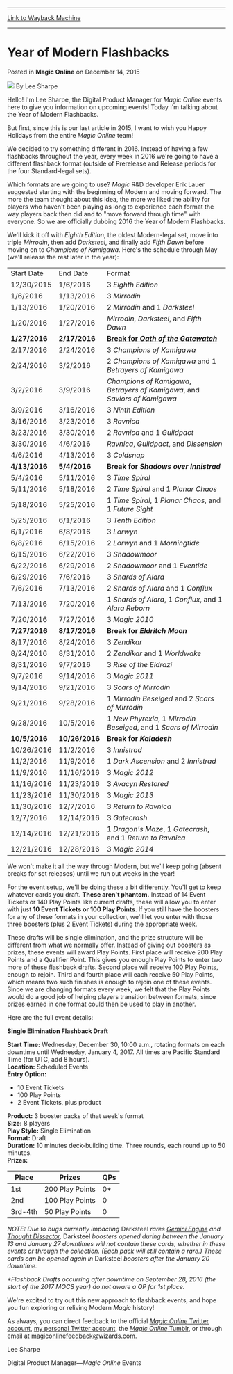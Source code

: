 
---
[Link to Wayback Machine](https://web.archive.org/web/20201108092056/https://magic.wizards.com/en/MTGO/articles/archive/magic-online/year-of-modern-flashbacks-2015-12-14)

[_metadata_:author]:- "Lee Sharpe"
[_metadata_:description]:- "Hello! I'm Lee Sharpe, the Digital Product Manager for Magic Online events here to give you information on upcoming events! Today I'm talking about the Year of Modern Flashbacks. But first, since this is our last article in 2015, I want to wish you Happy Holidays from the entire Magic Online team! We decided to try something different in 2016. Instead of having a few flashbacks throughout the year, every week in 2016 we're going to have a different flashback format (outside of Prerelease and Release periods for the four Standard-legal sets)."
[_metadata_:generator]:- "Drupal 7 (http://drupal.org)"
[_metadata_:node]:- "938931"
[_metadata_:publish_date]:- "2015-12-14"
[_metadata_:source]:- "div-main-content"
[_metadata_:title]:- "Year of Modern Flashbacks"
[_metadata_:wayback_capture_timestamp]:- "2020-11-08 09:20:56"
[_metadata_:wayback_raw_url]:- "https://web.archive.org/web/20201108092056id_/https://magic.wizards.com/en/MTGO/articles/archive/magic-online/year-of-modern-flashbacks-2015-12-14"
[_metadata_:wayback_url]:- "https://magic.wizards.com/en/MTGO/articles/archive/magic-online/year-of-modern-flashbacks-2015-12-14"
---


Year of Modern Flashbacks
=========================



 Posted in **Magic Online**
 on December 14, 2015 






![](https://media.magic.wizards.com/styles/auth_small/public/images/person/lee_author_image_0.jpeg)
By Lee Sharpe











Hello! I'm Lee Sharpe, the Digital Product Manager for *Magic Online* events here to give you information on upcoming events! Today I'm talking about the Year of Modern Flashbacks.


But first, since this is our last article in 2015, I want to wish you Happy Holidays from the entire *Magic Online* team!


We decided to try something different in 2016. Instead of having a few flashbacks throughout the year, every week in 2016 we're going to have a different flashback format (outside of Prerelease and Release periods for the four Standard-legal sets).


Which formats are we going to use? *Magic* R&D developer Erik Lauer suggested starting with the beginning of Modern and moving forward. The more the team thought about this idea, the more we liked the ability for players who haven't been playing as long to experience each format the way players back then did and to "move forward through time" with everyone. So we are officially dubbing 2016 the Year of Modern Flashbacks.


We'll kick it off with *Eighth Edition*, the oldest Modern-legal set, move into triple *Mirrodin*, then add *Darksteel*, and finally add *Fifth Dawn* before moving on to *Champions of Kamigawa*. Here's the schedule through May (we'll release the rest later in the year):




|  |  |  |
| --- | --- | --- |
| Start Date | End Date | Format |
| 12/30/2015 | 1/6/2016 | 3 *Eighth Edition* |
| 1/6/2016 | 1/13/2016 | 3 *Mirrodin* |
| 1/13/2016 | 1/20/2016 | 2 *Mirrodin* and 1 *Darksteel* |
| 1/20/2016 | 1/27/2016 | *Mirrodin*, *Darksteel*, and *Fifth Dawn* |
| **1/27/2016** | **2/17/2016** | [**Break for *Oath of the Gatewatch***](http://magic.wizards.com/en/articles/archive/magic-online/magic-online-oath-gatewatch-prerelease-and-release-events-2016-01-13) |
| 2/17/2016 | 2/24/2016 | 3 *Champions of Kamigawa* |
| 2/24/2016 | 3/2/2016 | 2 *Champions of Kamigawa* and 1 *Betrayers of Kamigawa* |
| 3/2/2016 | 3/9/2016 | *Champions of Kamigawa*, *Betrayers of Kamigawa*, and *Saviors of Kamigawa* |
| 3/9/2016 | 3/16/2016 | 3 *Ninth Edition* |
| 3/16/2016 | 3/23/2016 | 3 *Ravnica* |
| 3/23/2016 | 3/30/2016 | 2 *Ravnica* and 1 *Guildpact* |
| 3/30/2016 | 4/6/2016 | *Ravnica*, *Guildpact*, and *Dissension* |
| 4/6/2016 | 4/13/2016 | 3 *Coldsnap* |
| **4/13/2016** | **5/4/2016** | **Break for *Shadows over Innistrad*** |
| 5/4/2016 | 5/11/2016 | 3 *Time Spiral* |
| 5/11/2016 | 5/18/2016 | 2 *Time Spiral* and 1 *Planar Chaos* |
| 5/18/2016 | 5/25/2016 | 1 *Time Spiral*, 1 *Planar Chaos*, and 1 *Future Sight* |
| 5/25/2016 | 6/1/2016 | 3 *Tenth Edition* |
| 6/1/2016 | 6/8/2016 | 3 *Lorwyn* |
| 6/8/2016 | 6/15/2016 | 2 *Lorwyn* and 1 *Morningtide* |
| 6/15/2016 | 6/22/2016 | 3 *Shadowmoor* |
| 6/22/2016 | 6/29/2016 | 2 *Shadowmoor* and 1 *Eventide* |
| 6/29/2016 | 7/6/2016 | 3 *Shards of Alara* |
| 7/6/2016 | 7/13/2016 | 2 *Shards of Alara* and 1 *Conflux* |
| 7/13/2016 | 7/20/2016 | 1 *Shards of Alara*, 1 *Conflux*, and 1 *Alara Reborn* |
| 7/20/2016 | 7/27/2016 | 3 *Magic 2010* |
| **7/27/2016** | **8/17/2016** | **Break for *Eldritch Moon*** |
| 8/17/2016 | 8/24/2016 | 3 *Zendikar* |
| 8/24/2016 | 8/31/2016 | 2 *Zendikar* and 1 *Worldwake* |
| 8/31/2016 | 9/7/2016 | 3 *Rise of the Eldrazi* |
| 9/7/2016 | 9/14/2016 | 3 *Magic 2011* |
| 9/14/2016 | 9/21/2016 | 3 *Scars of Mirrodin* |
| 9/21/2016 | 9/28/2016 | 1 *Mirrodin Beseiged* and 2 *Scars of Mirrodin* |
| 9/28/2016 | 10/5/2016 | 1 *New Phyrexia*, 1 *Mirrodin Beseiged*, and 1 *Scars of Mirrodin* |
| **10/5/2016** | **10/26/2016** | **Break for *Kaladesh*** |
| 10/26/2016 | 11/2/2016 | 3 *Innistrad* |
| 11/2/2016 | 11/9/2016 | 1 *Dark Ascension*  and 2 *Innistrad* |
| 11/9/2016 | 11/16/2016 | 3 *Magic 2012* |
| 11/16/2016 | 11/23/2016 | 3 *Avacyn Restored* |
| 11/23/2016 | 11/30/2016 | 3 *Magic 2013* |
| 11/30/2016 | 12/7/2016 | 3 *Return to Ravnica* |
| 12/7/2016 | 12/14/2016 | 3 *Gatecrash* |
| 12/14/2016 | 12/21/2016 | 1 *Dragon's Maze*, 1 *Gatecrash*, and 1 *Return to Ravnica* |
| 12/21/2016 | 12/28/2016 | 3 *Magic 2014* |

We won't make it all the way through Modern, but we'll keep going (absent breaks for set releases) until we run out weeks in the year!


For the event setup, we'll be doing these a bit differently. You'll get to keep whatever cards you draft. **These aren't phantom.** Instead of 14 Event Tickets or 140 Play Points like current drafts, these will allow you to enter with just **10 Event Tickets or 100 Play Points**. If you still have the boosters for any of these formats in your collection, we'll let you enter with those three boosters (plus 2 Event Tickets) during the appropriate week.


These drafts will be single elimination, and the prize structure will be different from what we normally offer. Instead of giving out boosters as prizes, these events will award Play Points. First place will receive 200 Play Points and a Qualifier Point. This gives you enough Play Points to enter two more of these flashback drafts. Second place will receive 100 Play Points, enough to rejoin. Third and fourth place will each receive 50 Play Points, which means two such finishes is enough to rejoin one of these events. Since we are changing formats every week, we felt that the Play Points would do a good job of helping players transition between formats, since prizes earned in one format could then be used to play in another.


Here are the full event details:



**Single Elimination Flashback Draft**


**Start Time:** Wednesday, December 30, 10:00 a.m., rotating formats on each downtime until Wednesday, January 4, 2017. All times are Pacific Standard Time (for UTC, add 8 hours).  
**Location:** Scheduled Events  
**Entry Option:**


* 10 Event Tickets
* 100 Play Points
* 2 Event Tickets, plus product

**Product:** 3 booster packs of that week's format  
**Size:** 8 players  
**Play Style:** Single Elimination  
**Format:** Draft  
**Duration:** 10 minutes deck-building time. Three rounds, each round up to 50 minutes.  
**Prizes:**




| Place | Prizes | QPs |
| --- | --- | --- |
| 1st | 200 Play Points | 0\* |
| 2nd | 100 Play Points | 0 |
| 3rd-4th | 50 Play Points | 0 |

*NOTE: Due to bugs currently impacting* Darksteel *rares [Gemini Engine](http://gatherer.wizards.com/Pages/Card/Details.aspx?name=Gemini+Engine) and [Thought Dissector](http://gatherer.wizards.com/Pages/Card/Details.aspx?name=Thought+Dissector),* Darksteel *boosters opened during between the January 13 and January 27 downtimes will not contain these cards, whether in these events or through the collection. (Each pack will still contain a rare.) These cards can be opened again in* Darksteel *boosters after the January 20 downtime.*


*\*Flashback Drafts occurring after downtime on September 28, 2016 (the start of the 2017 MOCS year) do not aware a QP for 1st place.*


We're excited to try out this new approach to flashback events, and hope you fun exploring or reliving Modern *Magic* history!


As always, you can direct feedback to the official [*Magic Online* Twitter account](https://twitter.com/MagicOnline), [my personal Twitter account](https://twitter.com/mtg_lee), the [*Magic Online* Tumblr](http://wizardsmtgo.tumblr.com/), or through email at [magiconlinefeedback@wizards.com](mailto:magiconlinefeedback@wizards.com).


Lee Sharpe  

Digital Product Manager—*Magic Online* Events







